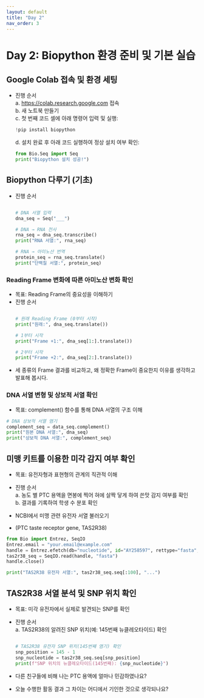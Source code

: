 ```yaml
---
layout: default
title: "Day 2"
nav_order: 3
---
```


# Day 2: Biopython 환경 준비 및 기본 실습

## Google Colab 접속 및 환경 세팅
- 진행 순서<br>
  a. https://colab.research.google.com 접속<br>
  b. 새 노트북 만들기<br>
  c. 첫 번째 코드 셀에 아래 명령어 입력 및 실행:
  
  ```python
  !pip install biopython
  ```
     
  d. 설치 완료 후 아래 코드 실행하여 정상 설치 여부 확인:
  
  ```python
  from Bio.Seq import Seq
  print("Biopython 설치 성공!")
  ```

## Biopython 다루기 (기초)
  - 진행 순서
    ```python

    # DNA 서열 입력
    dna_seq = Seq("___")

    # DNA → RNA 전사
    rna_seq = dna_seq.transcribe()
    print("RNA 서열:", rna_seq)

    # RNA → 아미노산 번역
    protein_seq = rna_seq.translate()
    print("단백질 서열:", protein_seq)
    ```

### Reading Frame 변화에 따른 아미노산 변화 확인
  - 목표: Reading Frame의 중요성을 이해하기
  - 진행 순서
    ```python

    # 원래 Reading Frame (0부터 시작)
    print("원래:", dna_seq.translate())

    # 1부터 시작
    print("Frame +1:", dna_seq[1:].translate())

    # 2부터 시작
    print("Frame +2:", dna_seq[2:].translate())
    ```
  - 세 종류의 Frame 결과를 비교하고, 왜 정확한 Frame이 중요한지 이유를 생각하고 발표해 봅시다.

### DNA 서열 변형 및 상보적 서열 확인
  - 목표: complement() 함수를 통해 DNA 서열의 구조 이해
  ```python
  # DNA 상보적 서열 염기
  complement_seq = data_seq.complement()
  print("원본 DNA 서열:", dna_seq)
  print("상보적 DNA 서열:", complement_seq)
  ```

## 미맹 키트를 이용한 미각 감지 여부 확인
  - 목표: 유전자형과 표현형의 관계의 직관적 이해
  - 진행 순서<br>
    a. 농도 별 PTC 용액을 면봉에 찍어 혀에 살짝 닿게 하여 쓴맛 감지 여부를 확인<br>
    b. 결과를 기록하여 학생 수 분포 확인

  - NCBI에서 미맹 관련 유전자 서열 불러오기
  - (PTC taste receptor gene, TAS2R38)
    
  ```python
  from Bio import Entrez, SeqIO
  Entrez.email = "your.email@example.com"
  handle = Entrez.efetch(db="nucleotide", id="AY258597", rettype="fasta", retmode="text")
  tas2r38_seq = SeqIO.read(handle, "fasta")
  handle.close()

  print("TAS2R38 유전자 서열:", tas2r38_seq.seq[:100], "...")
  ```

## TAS2R38 서열 분석 및 SNP 위치 확인
  - 목표: 미각 유전자에서 실제로 발견되는 SNP를 확인
  - 진행 순서<br>
    a. TAS2R38의 알려진 SNP 위치(예: 145번째 뉴클레오타이드) 확인
    ```python

    # TAS2R38 유전자 SNP 위치(145번째 염기) 확인
    snp_position = 145 - 1
    snp_nucleotide = tas2r38_seq.seq[snp_position]
    print(f"SNP 위치의 뉴클레오타이드(145번째): {snp_nucleotide}")
    ```

  - 다른 친구들에 비해 나는 PTC 용액에 얼마나 민감하였나요?
  - 오늘 수행한 활동 결과 그 차이는 어디에서 기인한 것으로 생각되나요?



